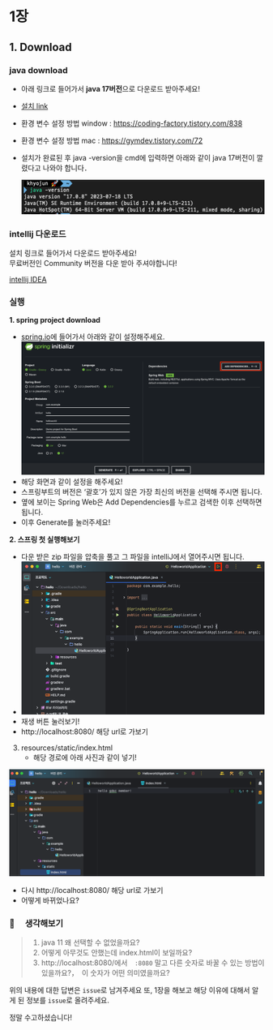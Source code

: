 # 1장

## 1. Download

### java download

- 아래 링크로 들어가서 **java 17버전**으로 다운로드 받아주세요!
- [설치 link](https://www.oracle.com/java/technologies/downloads)
- 환경 변수 설정 방법 window : https://coding-factory.tistory.com/838
- 환경 변수 설정 방법 mac : https://gymdev.tistory.com/72
- 설치가 완료된 후 java -version을 cmd에 입력하면 아래와 같이 java 17버전이 깔렸다고 나와야 합니다．

  ![img_1.png](./img/java_version.png)

### intellij 다운로드

설치 링크로 들어가서 다운로드 받아주세요!  
무료버전인 Community 버전을 다운 받아 주셔야합니다!

[intellij IDEA]("https://www.jetbrains.com/ko-kr/idea/download/?section=windows")

### 실행

**1. spring project download**

- [spring.io](https://start.spring.io/)에 들어가서 아래와 같이 설정해주세요.
  <img src = "./img/start_spring.png" width="700">
- 해당 화면과 같이 설정을 해주세요!
- 스프링부트의 버전은 ‘괄호’가 있지 않은 가장 최신의 버전을 선택해 주시면 됩니다. 
- 옆에 보이는 Spring Web은 Add Dependencies를 누르고 검색한 이후 선택하면 됩니다.
- 이후 Generate를 눌러주세요!

**2. 스프링 첫 실행해보기**

- 다운 받은 zip 파일을 압축을 풀고 그 파일을 intelliJ에서 열어주시면 됩니다. 
- <img src="./img/spring_play.png" width="600">
- 재생 버튼 눌러보기!
- http://localhost:8080/ 해당 url로 가보기

3. resources/static/index.html
   - 해당 경로에 아래 사진과 같이 넣기!

<img src="./img/static_index.png" width="700">

   - 다시 http://localhost:8080/ 해당 url로 가보기
   - 어떻게 바뀌었나요?

### 🔎 　생각해보기

> 1. java 11 왜 선택할 수 없었을까요?
> 2. 어떻게 아무것도 안했는데 index.html이 보일까요?
> 3. http://localhost:8080/에서　`:8080` 말고 다른 숫자로 바꿀 수 있는 방법이 있을까요?，　이 숫자가 어떤 의미였을까요?

위의 내용에 대한 답변은 `issue`로 남겨주세요
또, 1장을 해보고 해당 이유에 대해서 알게 된 정보를 `issue`로 올려주세요.

정말 수고하셨습니다!
